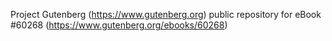 Project Gutenberg (https://www.gutenberg.org) public repository for
eBook #60268 (https://www.gutenberg.org/ebooks/60268)
